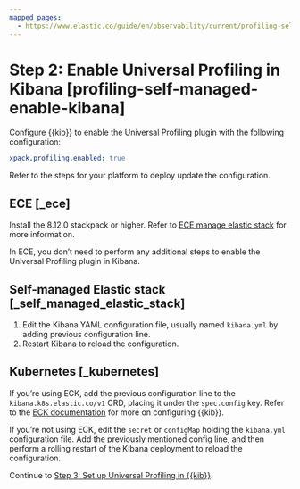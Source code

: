 ```yaml
---
mapped_pages:
  - https://www.elastic.co/guide/en/observability/current/profiling-self-managed-enable-kibana.html
---
```


# Step 2: Enable Universal Profiling in Kibana [profiling-self-managed-enable-kibana]

Configure {{kib}} to enable the Universal Profiling plugin with the following configuration:

```yaml
xpack.profiling.enabled: true
```

Refer to the steps for your platform to deploy update the configuration.


## ECE [_ece] 

Install the 8.12.0 stackpack or higher. Refer to [ECE manage elastic stack](https://www.elastic.co/guide/en/cloud-enterprise/{{ece-version-link}}/ece-manage-elastic-stack.html#ece-manage-elastic-stack) for more information.

In ECE, you don’t need to perform any additional steps to enable the Universal Profiling plugin in Kibana.


## Self-managed Elastic stack [_self_managed_elastic_stack] 

1. Edit the Kibana YAML configuration file, usually named `kibana.yml` by adding previous configuration line.
2. Restart Kibana to reload the configuration.


## Kubernetes [_kubernetes] 

If you’re using ECK, add the previous configuration line to the `kibana.k8s.elastic.co/v1` CRD, placing it under the `spec.config` key. Refer to the [ECK documentation](../../../deploy-manage/deploy/cloud-on-k8s/k8s-kibana-advanced-configuration.md#k8s-kibana-configuration) for more on configuring {{kib}}.

If you’re not using ECK, edit the `secret` or `configMap` holding the `kibana.yml` configuration file. Add the previously mentioned config line, and then perform a rolling restart of the Kibana deployment to reload the configuration.

Continue to [Step 3: Set up Universal Profiling in {{kib}}](step-3-set-up-universal-profiling-in-kibana.md).

